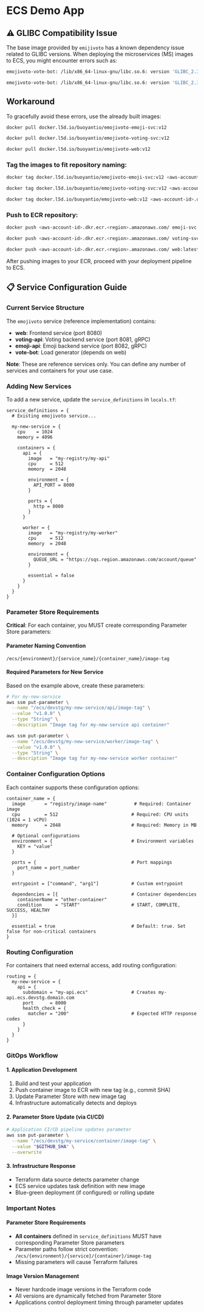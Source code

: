 # ECS Demo App

## ⚠️ GLIBC Compatibility Issue

The base image provided by `emijivoto` has a known dependency issue related to GLIBC versions. When deploying the microservices (MS) images to ECS, you might encounter errors such as:

```bash
emojivoto-vote-bot: /lib/x86_64-linux-gnu/libc.so.6: version 'GLIBC_2.32' not found (required by emojivoto-vote-bot)

emojivoto-vote-bot: /lib/x86_64-linux-gnu/libc.so.6: version 'GLIBC_2.34' not found (required by emojivoto-vote-bot)
```

## Workaround

To gracefully avoid these errors, use the already built images:

```bash
docker pull docker.l5d.io/buoyantio/emojivoto-emoji-svc:v12

docker pull docker.l5d.io/buoyantio/emojivoto-voting-svc:v12

docker pull docker.l5d.io/buoyantio/emojivoto-web:v12
```

### Tag the images to fit repository naming:

```bash
docker tag docker.l5d.io/buoyantio/emojivoto-emoji-svc:v12 <aws-account-id>.dkr.ecr.<region>.amazonaws.com/ emoji-svc:latest

docker tag docker.l5d.io/buoyantio/emojivoto-voting-svc:v12 <aws-account-id>.dkr.ecr.<region>.amazonaws.com/ voting-svc:latest

docker tag docker.l5d.io/buoyantio/emojivoto-web:v12 <aws-account-id>.dkr.ecr.<region>.amazonaws.com/ web:latest
```

### Push to ECR repository:

```bash
docker push <aws-account-id>.dkr.ecr.<region>.amazonaws.com/ emoji-svc:latest

docker push <aws-account-id>.dkr.ecr.<region>.amazonaws.com/ voting-svc:latest

docker push <aws-account-id>.dkr.ecr.<region>.amazonaws.com/ web:latest
```

After pushing images to your ECR, proceed with your deployment pipeline to ECS.

## 📋 Service Configuration Guide

### Current Service Structure

The `emojivoto` service (reference implementation) contains:
- **web**: Frontend service (port 8080)
- **voting-api**: Voting backend service (port 8081, gRPC)
- **emoji-api**: Emoji backend service (port 8082, gRPC)
- **vote-bot**: Load generator (depends on web)

**Note**: These are reference services only. You can define any number of services and containers for your use case.

### Adding New Services

To add a new service, update the `service_definitions` in `locals.tf`:

```hcl
service_definitions = {
  # Existing emojivoto service...

  my-new-service = {
    cpu    = 1024
    memory = 4096

    containers = {
      api = {
        image   = "my-registry/my-api"
        cpu     = 512
        memory  = 2048

        environment = {
          API_PORT = 8000
        }

        ports = {
          http = 8000
        }
      }

      worker = {
        image   = "my-registry/my-worker"
        cpu     = 512
        memory  = 2048

        environment = {
          QUEUE_URL = "https://sqs.region.amazonaws.com/account/queue"
        }

        essential = false
      }
    }
  }
}
```

### Parameter Store Requirements

**Critical**: For each container, you MUST create corresponding Parameter Store parameters:

#### Parameter Naming Convention
```
/ecs/{environment}/{service_name}/{container_name}/image-tag
```

#### Required Parameters for New Service
Based on the example above, create these parameters:

```bash
# For my-new-service
aws ssm put-parameter \
  --name "/ecs/devstg/my-new-service/api/image-tag" \
  --value "v1.0.0" \
  --type "String" \
  --description "Image tag for my-new-service api container"

aws ssm put-parameter \
  --name "/ecs/devstg/my-new-service/worker/image-tag" \
  --value "v1.0.0" \
  --type "String" \
  --description "Image tag for my-new-service worker container"
```

### Container Configuration Options

Each container supports these configuration options:

```hcl
container_name = {
  image       = "registry/image-name"          # Required: Container image
  cpu         = 512                           # Required: CPU units (1024 = 1 vCPU)
  memory      = 2048                          # Required: Memory in MB

  # Optional configurations
  environment = {                             # Environment variables
    KEY = "value"
  }

  ports = {                                   # Port mappings
    port_name = port_number
  }

  entrypoint = ["command", "arg1"]            # Custom entrypoint

  dependencies = [{                           # Container dependencies
    containerName = "other-container"
    condition     = "START"                   # START, COMPLETE, SUCCESS, HEALTHY
  }]

  essential = true                            # Default: true. Set false for non-critical containers
}
```

### Routing Configuration

For containers that need external access, add routing configuration:

```hcl
routing = {
  my-new-service = {
    api = {
      subdomain = "my-api.ecs"                # Creates my-api.ecs.devstg.domain.com
      port      = 8000
      health_check = {
        matcher = "200"                       # Expected HTTP response codes
      }
    }
  }
}
```

### GitOps Workflow

#### 1. Application Development
1. Build and test your application
2. Push container image to ECR with new tag (e.g., commit SHA)
3. Update Parameter Store with new image tag
4. Infrastructure automatically detects and deploys

#### 2. Parameter Store Update (via CI/CD)
```bash
# Application CI/CD pipeline updates parameter
aws ssm put-parameter \
  --name "/ecs/devstg/my-service/container/image-tag" \
  --value "$GITHUB_SHA" \
  --overwrite
```

#### 3. Infrastructure Response
- Terraform data source detects parameter change
- ECS service updates task definition with new image
- Blue-green deployment (if configured) or rolling update

### Important Notes

#### Parameter Store Requirements
- **All containers** defined in `service_definitions` MUST have corresponding Parameter Store parameters
- Parameter paths follow strict convention: `/ecs/{environment}/{service}/{container}/image-tag`
- Missing parameters will cause Terraform failures

#### Image Version Management
- Never hardcode image versions in the Terraform code
- All versions are dynamically fetched from Parameter Store
- Applications control deployment timing through parameter updates